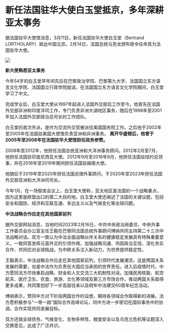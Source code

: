 # 新任法国驻华大使白玉堂抵京，多年深耕亚太事务

据法国驻华大使馆消息，3月11日，新任法国驻华大使白玉堂（Bertrand
LORTHOLARY）抵达中国北京。2月14日，法国总统马克龙颁布政令任命其为法国驻华大使。

![](https://inews.gtimg.com/newsapp_bt/0/15738654122/1000)

**新大使熟悉亚太事务**

今年54岁的白玉堂早年间先后在巴黎政治学院、巴黎第九大学、法国国立东方语言文化学院、法国国立行政学院就读。在法国国立东方语言文化学院期间，白玉堂学习了中文。

完成学业后，白玉堂大使从1997年起进入法国外交部后工作至今。他首先在法国外交部非洲和印度洋司工作，专门负责非洲大湖地区事务，随后在1998年至2001年加入法国外交部政治总司长的工作团队。

白玉堂的首次外派，是作为交流外交官被派往美国国务院工作。之后他于2002年至2005年在法国驻美国大使馆负责亚洲和非洲事务。
**离开华盛顿后，他曾于2005年至2008年在法国驻华大使馆担任政务参赞。**

2008年至2012年，他担任法国总统亚洲和大洋洲事务顾问。2012年2月至7月，他担任法国驻印度尼西亚大使。2012年9月至2016年9月，他担任法国驻纽约总领事，并在2016年至2019年期间担任法国驻越南大使。

他随后于2019年至2020年担任法国总理外事顾问，于2020年至2023年担任法国外交部亚洲和大洋洲司司长。

今年1月，在一场智库会议上，白玉堂大使称，亚太地区是法国的一个战略重点，因为这里是欧盟出口的第二大目的地。白玉堂大使还阐述了法国的关键议题，包括安全和国防、经济和互联互通、多边主义以及气候变化等全球问题。

**中法战略合作应走在其他国家前列**

据外交部网站消息，当地时间2023年2月16日，中共中央政治局委员、中央外事工作委员会办公室主任王毅在巴黎同法国总统外事顾问博纳共同主持第二十三次中法战略对话。双方一致认为中法全面战略伙伴关系的健康稳定发展具有特殊重要意义，一致同意发挥元首外交的引领作用，加强战略沟通、巩固政治互信、深化务实合作、共同应对全球挑战，为中欧关系注入新动力，为世界提供稳定性。

王毅表示，中法战略合作应走在其他国家前列，引领时代发展潮流，这是两国关系发展的需要，也是中法作为负责任大国应当承担的世界责任。进入后疫情时代，中方愿同法方尽快重启战略、财金和人文交流三大机制性对话，加强民用核能、航空航天、医疗卫生、农食、旅游、文化等领域及第三方市场合作，推动两国关系取得更多成果，共同策划好下一步高层往来以及明年中法建交60周年纪念活动。

博纳表示，赞同中方对下阶段两国合作的设想，期待各领域合作取得新的进展。法方愿积极参与“一带一路”国际合作高峰论坛，同中方进一步密切在国际事务中的协调，合作实现共同发展目标。

双方还就全球债务、气候变化、生物多样性、粮食安全以及乌克兰危机等议题深入交换意见，达成了广泛共识。

